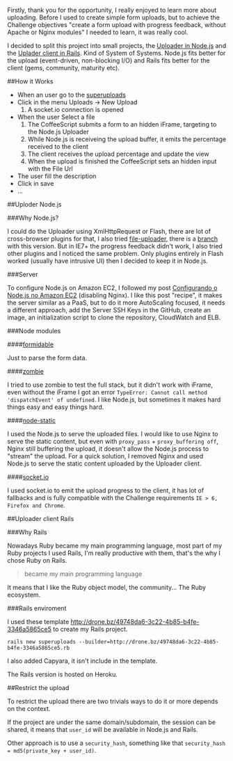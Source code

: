 Firstly, thank you for the opportunity, I really enjoyed to learn more about uploading. Before I used to create simple form uploads, but to achieve the Challenge objectives "create a form upload with progress feedback, without Apache or Nginx modules" I needed to learn, it was really cool.

I decided to split this project into small projects, the [Uploader in Node.js](https://github.com/phstc/uploader_nodejs) and the [Uplader client in Rails](https://github.com/phstc/uploader_rails). Kind of System of Systems. Node.js fits better for the upload (event-driven, non-blocking I/O) and Rails fits better for the client (gems, community, maturity etc).

##How it Works

* When an user go to the [superuploads](http://superuploads.herokuapp.com)
* Click in the menu Uploads -> New Upload
    1. A socket.io connection is opened 
* When the user Select a file
    1. The CoffeeScript submits a form to an hidden iFrame, targeting to the Node.js Uploader
    2. While Node.js is receiveing the upload buffer, it emits the percentage received to the client
    3. The client receives the upload percentage and update the view
    4. When the upload is finished the CoffeeScript sets an hidden input with the File Url
* The user fill the description
* Click in save
* ...

##Uploder Node.js

###Why Node.js?

I could do the Uploader using XmlHttpRequest or Flash, there are lot of cross-browser plugins for that, I also tried [file-uploader](https://github.com/valums/file-uploader), there is a [branch](https://github.com/phstc/uploader_rails/tree/valums-file-uploader) with this version. But in IE7+ the progress feedback didn't work, I also tried other plugins and I noticed the same problem. Only plugins entirely in Flash worked (usually have intrusive UI) then I decided to keep it in Node.js.

###Server

To configure Node.js on Amazon EC2, I followed my post [Configurando o Node.js no Amazon EC2](http://pablocantero.com/blog/2012/01/04/configurando-o-node-js-no-amazon-ec2/) (disabling Nginx). 
I like this post "recipe", it makes the server similar as a PaaS, but to do it more AutoScaling focused, it needs a different approach, add the Server SSH Keys in the GitHub, create an image, an initialization script to clone the repository, CloudWatch and ELB.

###Node modules

####[formidable](https://github.com/felixge/node-formidable)

Just to parse the form data.

####[zombie](https://github.com/assaf/zombie)

I tried to use zombie to test the full stack, but it didn't work with iFrame, even without the iFrame I got an error ```TypeError: Cannot call method 'dispatchEvent' of undefined```. I like Node.js, but sometimes it makes hard things easy and easy things hard. 

####[node-static](https://github.com/cloudhead/node-static)

I used the Node.js to serve the uploaded files. I would like to use Nginx to serve the static content, but even with ```proxy_pass``` + ```proxy_buffering off```, Nginx still buffering the upload, it doesn't allow the Node.js process to "stream" the upload. For a quick solution, I removed Nginx and used Node.js to serve the static content uploaded by the Uploader client.

####[socket.io](http://socket.io)

I used socket.io to emit the upload progress to the client, it has lot of fallbacks and is fully compatible with the Challenge requirements ```IE > 6, Firefox and Chrome```. 

##Uploader client Rails

###Why Rails

Nowadays Ruby became my main programming language, most part of my Ruby projects I used Rails, I'm really productive with them, that's the why I chose Ruby on Rails.

> became my main programming language

It means that I like the Ruby object model, the community... The Ruby ecosystem.

###Rails enviroment

I used these template http://drone.bz/49748da6-3c22-4b85-b4fe-3346a5865ce5 to create my Rails project.

```rails new superuploads --builder=http://drone.bz/49748da6-3c22-4b85-b4fe-3346a5865ce5.rb```

I also added Capyara, it isn't include in the template.

The Rails version is hosted on Heroku.

##Restrict the upload

To restrict the upload there are two trivials ways to do it or more depends on the context.

If the project are under the same domain/subdomain, the session can be shared, it means that ```user_id``` will be available in Node.js and Rails.

Other approach is to use a ```security_hash```, something like that ```security_hash = md5(private_key + user_id)```.


